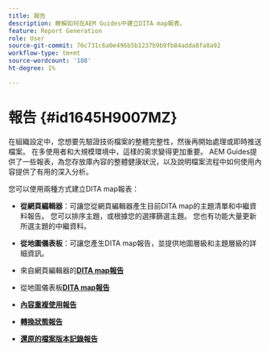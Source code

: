 ```yaml
---
title: 報告
description: 瞭解如何在AEM Guides中建立DITA map報表。
feature: Report Generation
role: User
source-git-commit: 76c731c6a0e496b5b1237b9b9fb84adda8fa8a92
workflow-type: tm+mt
source-wordcount: '188'
ht-degree: 1%

---
```


# 報告 {#id1645H9007MZ}

在組織設定中，您想要先驗證技術檔案的整體完整性，然後再開始處理或即時推送檔案。 在多使用者和大規模環境中，這樣的需求變得更加重要。 AEM Guides提供了一些報表，為您存放庫內容的整體健康狀況，以及說明檔案流程中如何使用內容提供了有用的深入分析。

您可以使用兩種方式建立DITA map報表：

- **從網頁編輯器**：可讓您從網頁編輯器產生目前DITA map的主題清單和中繼資料報告。 您可以排序主題，或根據您的選擇篩選主題。 您也有功能大量更新所選主題的中繼資料。
- **從地圖儀表板**：可讓您產生DITA map報告，並提供地圖層級和主題層級的詳細資訊。

- 來自網頁編輯器的&#x200B;**[DITA map報告](reports-web-editor.md)**

- 從地圖儀表板&#x200B;**[DITA map報告](reports-ditamap.md)**

- **[內容重複使用報告](reports-content-reuse.md)**

- **[轉換狀態報告](reports-convertion-status.md)**

- **[還原的檔案版本記錄報告](reports-reverted-file-version-history.md)**
